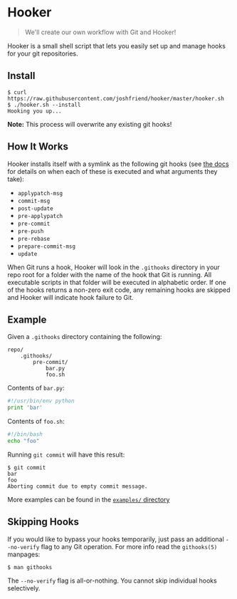# Hooker

> We'll create our own workflow with Git and Hooker!

Hooker is a small shell script that lets you easily set up and manage hooks for
your git repositories.

## Install

```
$ curl https://raw.githubusercontent.com/joshfriend/hooker/master/hooker.sh
$ ./hooker.sh --install
Hooking you up...
```

**Note:** This process will overwrite any existing git hooks!

## How It Works

Hooker installs itself with a symlink as the following git hooks (see
[the docs][githooks-docs] for details on when each of these is executed and
what arguments they take):

* `applypatch-msg`
* `commit-msg`
* `post-update`
* `pre-applypatch`
* `pre-commit`
* `pre-push`
* `pre-rebase`
* `prepare-commit-msg`
* `update`

When Git runs a hook, Hooker will look in the `.githooks` directory in your
repo root for a folder with the name of the hook that Git is running. All
executable scripts in that folder will be executed in alphabetic order. If one
of the hooks returns a non-zero exit code, any remaining hooks are skipped and
Hooker will indicate hook failure to Git.

## Example

Given a `.githooks` directory containing the following:

```
repo/
    .githooks/
        pre-commit/
            bar.py
            foo.sh
```

Contents of `bar.py`:

```python
#!/usr/bin/env python
print 'bar'
```

Contents of `foo.sh`:

```bash
#!/bin/bash
echo "foo"
```

Running `git commit` will have this result:

```
$ git commit
bar
foo
Aborting commit due to empty commit message.
```

More examples can be found in the [`examples/` directory][examples-dir]

## Skipping Hooks

If you would like to bypass your hooks temporarily, just pass an additional
`--no-verify` flag to any Git operation. For more info read the `githooks(5)`
manpages:

```
$ man githooks
```

The `--no-verify` flag is all-or-nothing. You cannot skip individual hooks
selectively.

[githooks-docs]: http://git-scm.com/docs/githooks
[examples-dir]: https://github.com/joshfriend/hooker/tree/master/examples
